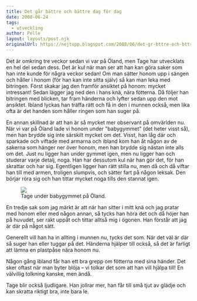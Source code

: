 ```yaml
---
title: Det går bättre och bättre dag för dag
date: 2008-06-24
tags: 
  - utveckling	
author: Pelle
layout: layouts/post.njk
originalUrl: https://nejtupp.blogspot.com/2008/06/det-gr-bttre-och-bttre-dag-fr-dag.html
---
```


Det är omkring tre veckor sedan vi var på Öland, men Tage har utvecklats en hel del sedan dess. Det är kul när man ser att han kan göra saker som han inte kunde för några veckor sedan! Om man sätter honom upp i sängen och håller i honom (för han kan inte sitta själv) så kan man leka med bitringen. Först skakar jag den framför ansiktet på honom: mycket intressant! Sedan lägger jag ned den i hans knä, nära fötterna. Då följer han bitringen med blicken, tar fram händerna och lyfter sedan upp den mot ansiktet. Ibland lyckas han träffa rätt och få in den i munnen också, men lika ofta är det handen som håller ringen som han suger på.

En annan skillnad är att han är så mycket mer observant på omvärlden nu. När vi var på Öland lade vi honom under "babygymmet" (det heter visst så), men han brydde sig inte särskilt mycket om det. Visst, han låg där och sparkade och viftade med armarna och ibland kom han åt någon av de sakerna som hänger ner över honom, men han brydde sig nästan inte alls om det. Just nu ligger han under gymmet igen, men nu ligger han och studerar varje detalj, noga. Han har dessutom kul när han gör det, för han skrattar och har sig. Egentligen ligger han rätt stilla nu, men då och då viftar han till med armen, troligen slumpvis, och sätter fart på någon leksak. Den börjar röra sig och han tittar mycket noga tills den stannat igen.

<figure>
	<img src="../../../img/2008/06/_MG_1861_1024pix.jpg">
	<figcaption>Tage under babygymmet på Öland.</figcaption>
</figure>

En tredje sak som jag märkt är att när han sitter i mitt knä och jag pratar med honom eller med någon annan, så tycks han höra det och då höjer han på huvudet, ser rakt uppåt och tittar alltså mig i ögonen. Han förstår att jag är där på något sätt.

Generellt vill han ha in allting i munnen nu, tycks det som. När det väl är där så suger han eller tuggar på det. Händerna hjälper till också, så det är farligt att lämna en plastpåse nära honom nu.

Någon gång ibland får han ett bra grepp om fötterna med sina händer. Det sker oftast när man byter blöja – vi tolkar det som att han vill hjälpa till! En välvillig tolkning kanske, men ändå.

Tage blir också ljudligare. Han jollrar mer, han får till små tjut av glädje och kan skratta riktigt bra, inte bara le.
